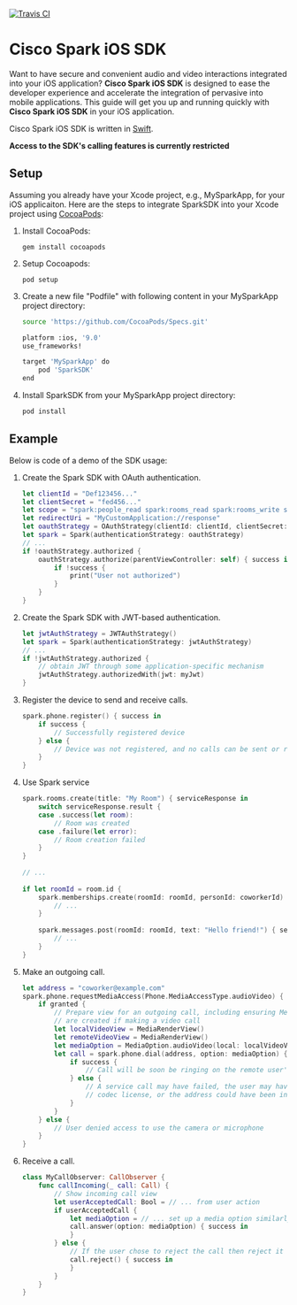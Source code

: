 [![Travis CI](https://travis-ci.org/ciscospark/spark-ios-sdk.svg?branch=master)](https://travis-ci.org/ciscospark/spark-ios-sdk)

# Cisco Spark iOS SDK

Want to have secure and convenient audio and video interactions integrated into your iOS application? **Cisco Spark iOS SDK** is designed to ease the developer experience and accelerate the integration of pervasive into mobile applications. This guide will get you up and running quickly with **Cisco Spark iOS SDK** in your iOS application.
 
Cisco Spark iOS SDK is written in [Swift](https://developer.apple.com/swift).

**Access to the SDK's calling features is currently restricted**

## Setup
Assuming you already have your Xcode project, e.g., MySparkApp, for your iOS applicaiton. Here are the steps to integrate SparkSDK into your Xcode project using [CocoaPods](http://cocoapods.org):

1. Install CocoaPods:
 
    ```
    gem install cocoapods
    ```

1. Setup Cocoapods:
 
    ```
    pod setup
    ```

1. Create a new file "Podfile" with following content in your MySparkApp project directory:

    ```bash
    source 'https://github.com/CocoaPods/Specs.git'
    
    platform :ios, '9.0'
    use_frameworks!
    
    target 'MySparkApp' do
        pod 'SparkSDK'
    end
    ```

1. Install SparkSDK from your MySparkApp project directory:

    ```bash
    pod install
    ```


## Example
Below is code of a demo of the SDK usage:

1. Create the Spark SDK with OAuth authentication.
 
   ```swift
   let clientId = "Def123456..."
   let clientSecret = "fed456..."
   let scope = "spark:people_read spark:rooms_read spark:rooms_write spark:memberships_read spark:memberships_write spark:messages_read spark:messages_write"
   let redirectUri = "MyCustomApplication://response"
   let oauthStrategy = OAuthStrategy(clientId: clientId, clientSecret: clientSecret, scope: scope, redirectUri: redirectUri)
   let spark = Spark(authenticationStrategy: oauthStrategy)
   // ...
   if !oauthStrategy.authorized {
       oauthStrategy.authorize(parentViewController: self) { success in
           if !success {
               print("User not authorized")
           }
       }
   }
   ```
 
1. Create the Spark SDK with JWT-based authentication.
 
   ```swift
   let jwtAuthStrategy = JWTAuthStrategy()
   let spark = Spark(authenticationStrategy: jwtAuthStrategy)
   // ...
   if !jwtAuthStrategy.authorized {
       // obtain JWT through some application-specific mechanism  
       jwtAuthStrategy.authorizedWith(jwt: myJwt)
   }
   ```
 
1. Register the device to send and receive calls.
 
   ```swift
   spark.phone.register() { success in
       if success {
           // Successfully registered device
       } else {
           // Device was not registered, and no calls can be sent or received
       }
   }
   ```
            
1. Use Spark service
    
   ```swift
   spark.rooms.create(title: "My Room") { serviceResponse in
       switch serviceResponse.result {
       case .success(let room):
           // Room was created
       case .failure(let error):
           // Room creation failed
       }
   }
 
   // ... 
 
   if let roomId = room.id {
       spark.memberships.create(roomId: roomId, personId: coworkerId) { serviceResponse in
           // ...
       }
 
       spark.messages.post(roomId: roomId, text: "Hello friend!") { serviceResponse in
           // ...
       }
   }
   ```
    
1. Make an outgoing call.
 
   ```swift
   let address = "coworker@example.com"
   spark.phone.requestMediaAccess(Phone.MediaAccessType.audioVideo) { granted in
       if granted {
           // Prepare view for an outgoing call, including ensuring MediaRenderViews
           // are created if making a video call
           let localVideoView = MediaRenderView()
           let remoteVideoView = MediaRenderView()
           let mediaOption = MediaOption.audioVideo(local: localVideoView, remote: remoteVideoView)
           let call = spark.phone.dial(address, option: mediaOption) { success in
               if success {
                   // Call will be soon be ringing on the remote user's phone
               } else {
                   // A service call may have failed, the user may have rejected the
                   // codec license, or the address could have been incorrect
               }
           }
       } else {
           // User denied access to use the camera or microphone
       }
   }
   ```
 
1. Receive a call.
 
   ```swift
   class MyCallObserver: CallObserver {
       func callIncoming(_ call: Call) {
           // Show incoming call view
           let userAcceptedCall: Bool = // ... from user action
           if userAcceptedCall {
               let mediaOption = // ... set up a media option similarly to dialing
               call.answer(option: mediaOption) { success in
               }
           } else {
               // If the user chose to reject the call then reject it
               call.reject() { success in
               }
           }
       }
   }
   ```
